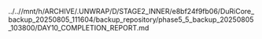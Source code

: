 ../..//mnt/h/ARCHIVE/.UNWRAP/D/STAGE2_INNER/e8bf24f9fb06/DuRiCore_backup_20250805_111604/backup_repository/phase5_5_backup_20250805_103800/DAY10_COMPLETION_REPORT.md